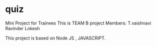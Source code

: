 # quiz
Mini Project for Trainees
 This is TEAM B project
 Members:
 T.vaishnavi
 Ravinder
 Lokesh

This project is based on Node JS , JAVASCRIPT.
